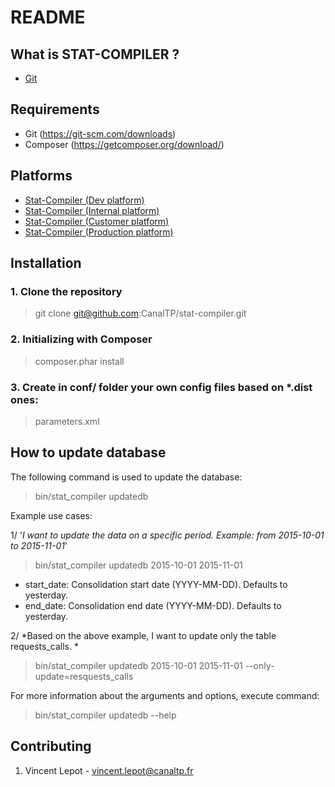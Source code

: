 README
======

What is STAT-COMPILER ?
------------------

- [Git](https://github.com/CanalTP/stat-compiler)


Requirements
-------------

- Git (https://git-scm.com/downloads)
- Composer (https://getcomposer.org/download/)


Platforms
-----------

- [Stat-Compiler (Dev platform)](#)
- [Stat-Compiler (Internal platform)](#)
- [Stat-Compiler (Customer platform)](#)
- [Stat-Compiler (Production platform)](#)


Installation
-------------

### 1. Clone the repository

> git clone git@github.com:CanalTP/stat-compiler.git

### 2. Initializing with Composer

> composer.phar install

### 3. Create in conf/ folder your own config files based on *.dist ones:

> parameters.xml


How to update database
-----------------------

The following command is used to update the database:

> bin/stat_compiler updatedb


Example use cases:

1/ '*I want to update the data on a specific period. Example: from 2015-10-01 to 2015-11-01*'

> bin/stat_compiler updatedb 2015-10-01 2015-11-01

- start_date: Consolidation start date (YYYY-MM-DD). Defaults to yesterday.
- end_date: Consolidation end date (YYYY-MM-DD). Defaults to yesterday.

2/ *Based on the above example, I want to update only the table requests_calls. *

> bin/stat_compiler updatedb 2015-10-01 2015-11-01 --only-update=resquests_calls

For more information about the arguments and options, execute command:

> bin/stat_compiler updatedb --help


Contributing
-------------

1. Vincent Lepot - vincent.lepot@canaltp.fr